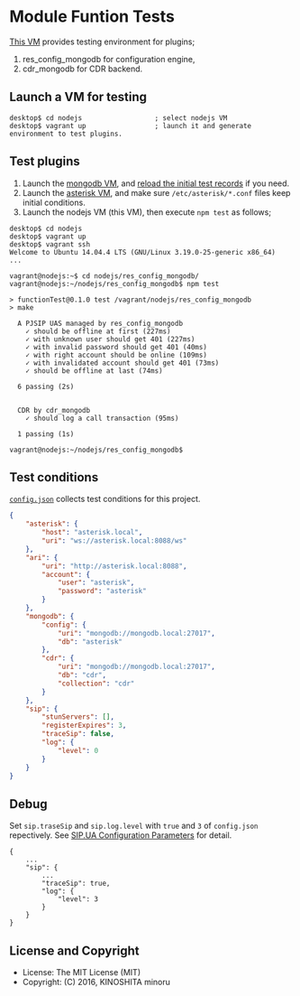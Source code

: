 # Module Funtion Tests

[This VM][4] provides testing environment for plugins;

1. res_config_mongodb for configuration engine,
2. cdr_mongodb for CDR backend.

## Launch a VM for testing

    desktop$ cd nodejs                  ; select nodejs VM
    desktop$ vagrant up                 ; launch it and generate environment to test plugins.


## Test plugins

1. Launch the [mongodb VM](../mongodb), and [reload the initial test records][2] if you need.
2. Launch the [asterisk VM](../asterisk), and make sure `/etc/asterisk/*.conf` files keep initial conditions.
3. Launch the nodejs VM (this VM), then execute `npm test` as follows;

```
desktop$ cd nodejs
desktop$ vagrant up
desktop$ vagrant ssh
Welcome to Ubuntu 14.04.4 LTS (GNU/Linux 3.19.0-25-generic x86_64)
...

vagrant@nodejs:~$ cd nodejs/res_config_mongodb/
vagrant@nodejs:~/nodejs/res_config_mongodb$ npm test

> functionTest@0.1.0 test /vagrant/nodejs/res_config_mongodb
> make

  A PJSIP UAS managed by res_config_mongodb
    ✓ should be offline at first (227ms)
    ✓ with unknown user should get 401 (227ms)
    ✓ with invalid password should get 401 (40ms)
    ✓ with right account should be online (109ms)
    ✓ with invalidated account should get 401 (73ms)
    ✓ should be offline at last (74ms)

  6 passing (2s)


  CDR by cdr_mongodb
    ✓ should log a call transaction (95ms)

  1 passing (1s)

vagrant@nodejs:~/nodejs/res_config_mongodb$ 
```
## Test conditions

[`config.json`][3] collects test conditions for this project.

```json
{
    "asterisk": {
        "host": "asterisk.local",
        "uri": "ws://asterisk.local:8088/ws"
    },
    "ari": {
        "uri": "http://asterisk.local:8088",
        "account": {
            "user": "asterisk",
            "password": "asterisk"
        }
    },
    "mongodb": {
        "config": {
            "uri": "mongodb://mongodb.local:27017",
            "db": "asterisk"
        },
        "cdr": {
            "uri": "mongodb://mongodb.local:27017",
            "db": "cdr",
            "collection": "cdr"
        }
    },
    "sip": {
        "stunServers": [],
        "registerExpires": 3,
        "traceSip": false,
        "log": {
            "level": 0
        }
    }
}
```

## Debug

Set `sip.traseSip` and `sip.log.level` with `true` and `3` of `config.json` repectively. 
See [SIP.UA Configuration Parameters][1] for detail.

    {
        ...
        "sip": {
            ...
            "traceSip": true,
            "log": {
                "level": 3
            }
        }
    }

## License and Copyright

- License: The MIT License (MIT)
- Copyright: (C) 2016, KINOSHITA minoru

[1]: http://sipjs.com/api/0.7.0/ua_configuration_parameters/
[2]: ../mongodb#reload-initial-test-records
[3]: nodejs/res_config_mongodb/config.json
[4]: https://github.com/minoruta/ast_mongo/tree/master/nodejs
